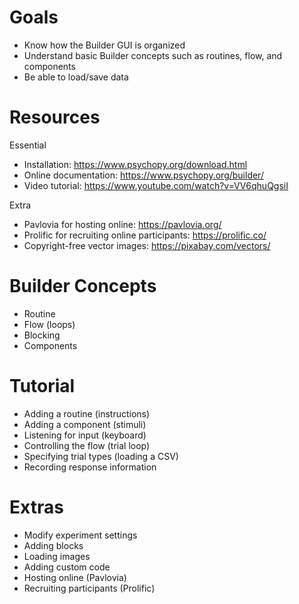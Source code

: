 # Goals
- Know how the Builder GUI is organized
- Understand basic Builder concepts such as routines, flow, and components
- Be able to load/save data

# Resources
Essential
- Installation: https://www.psychopy.org/download.html
- Online documentation: https://www.psychopy.org/builder/
- Video tutorial: https://www.youtube.com/watch?v=VV6qhuQgsiI

Extra
- Pavlovia for hosting online: https://pavlovia.org/
- Prolific for recruiting online participants: https://prolific.co/
- Copyright-free vector images: https://pixabay.com/vectors/ 

# Builder Concepts
- Routine
- Flow (loops)
- Blocking
- Components

# Tutorial
- Adding a routine (instructions)
- Adding a component (stimuli)
- Listening for input (keyboard)
- Controlling the flow (trial loop)
- Specifying trial types (loading a CSV)
- Recording response information

# Extras
- Modify experiment settings
- Adding blocks
- Loading images
- Adding custom code
- Hosting online (Pavlovia)
- Recruiting participants (Prolific)
